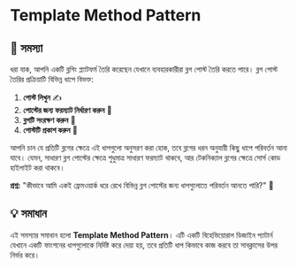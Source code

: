 # Template Method Pattern

## 🎯 সমস্যা

ধরা যাক, আপনি একটি ব্লগিং প্ল্যাটফর্ম তৈরি করেছেন যেখানে ব্যবহারকারীরা ব্লগ পোস্ট তৈরি করতে পারে। ব্লগ পোস্ট তৈরির প্রক্রিয়াটি বিভিন্ন ধাপে বিভক্ত:

1. **পোস্ট লিখুন** ✍️
2. **পোস্টের জন্য ফরম্যাট নির্ধারণ করুন** 📜
3. **ব্লগটি সংরক্ষণ করুন** 💾
4. **পোস্টটি প্রকাশ করুন** 🚀

আপনি চান যে প্রতিটি ব্লগের ক্ষেত্রে এই ধাপগুলো অনুসরণ করা হোক, তবে ব্লগের ধরন অনুযায়ী কিছু ধাপে পরিবর্তন আনা যাবে। যেমন, সাধারণ ব্লগ পোস্টের ক্ষেত্রে শুধুমাত্র সাধারণ ফরম্যাট থাকবে, আর টেকনিক্যাল ব্লগের ক্ষেত্রে সোর্স কোড হাইলাইট করা থাকবে।

**প্রশ্ন:** "কীভাবে আমি একই ফ্রেমওয়ার্ক ধরে রেখে বিভিন্ন ব্লগ পোস্টের জন্য ধাপগুলোতে পরিবর্তন আনতে পারি?" 🤔

## 💡 সমাধান

এই সমস্যার সমাধান হলো **Template Method Pattern**। এটি একটি বিহেভিয়োরাল ডিজাইন প্যাটার্ন যেখানে একটি ফাংশনের ধাপগুলোকে নির্দিষ্ট করে দেয়া হয়, তবে প্রতিটি ধাপ কিভাবে কাজ করবে তা সাবক্লাসের উপর নির্ভর করে।

